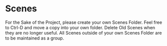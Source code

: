 # Scenes

For the Sake of the Project, please create your own Scenes Folder.
Feel free to Ctrl-D and move a copy into your own folder.
Delete Old Scenes when they are no longer useful.
All Scenes outside of your own Scenes Folder are to be maintained as a group.